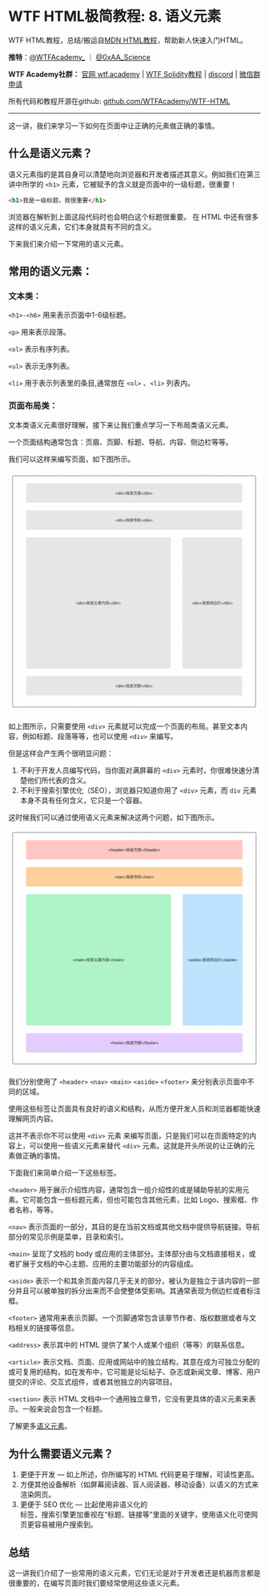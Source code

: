 # WTF HTML极简教程: 8. 语义元素

WTF HTML教程，总结/搬运自[MDN HTML教程]((https://developer.mozilla.org/zh-CN/docs/Learn/HTML))，帮助新人快速入门HTML。

**推特**：[@WTFAcademy_](https://twitter.com/WTFAcademy_)  ｜ [@0xAA_Science](https://twitter.com/0xAA_Science) 

**WTF Academy社群：** [官网 wtf.academy](https://wtf.academy) | [WTF Solidity教程](https://github.com/AmazingAng/WTFSolidity) | [discord](https://discord.wtf.academy) | [微信群申请](https://docs.google.com/forms/d/e/1FAIpQLSe4KGT8Sh6sJ7hedQRuIYirOoZK_85miz3dw7vA1-YjodgJ-A/viewform?usp=sf_link)

所有代码和教程开源在github: [github.com/WTFAcademy/WTF-HTML](https://github.com/WTFAcademy/WTF-HTML)

---

这一讲，我们来学习一下如何在页面中让正确的元素做正确的事情。

## 什么是语义元素？

语义元素指的是其自身可以清楚地向浏览器和开发者描述其意义。例如我们在第三讲中所学的 `<h1>` 元素，它被赋予的含义就是页面中的一级标题，很重要！

```html
<h1>我是一级标题，我很重要</h1>
```

浏览器在解析到上面这段代码时也会明白这个标题很重要。
在 HTML 中还有很多这样的语义元素，它们本身就具有不同的含义。

下来我们来介绍一下常用的语义元素。

## 常用的语义元素：

### 文本类：

`<h1>-<h6>` 用来表示页面中1-6级标题。

`<p>` 用来表示段落。

`<ol>` 表示有序列表。

`<ul>` 表示无序列表。

`<li>` 用于表示列表里的条目,通常放在 `<ol>` 、`<li>` 列表内。

### 页面布局类：

文本类语义元素很好理解，接下来让我们重点学习一下布局类语义元素。

一个页面结构通常包含：页眉、页脚、标题、导航、内容、侧边栏等等。

我们可以这样来编写页面，如下图所示。

![非语言化布局图](./img/8-1.png)

如上图所示，只需要使用 `<div>` 元素就可以完成一个页面的布局。甚至文本内容，例如标题、段落等等，也可以使用 `<div>` 来编写。

但是这样会产生两个很明显问题：
1. 不利于开发人员编写代码，当你面对满屏幕的 `<div>` 元素时，你很难快速分清楚他们所代表的含义。
2. 不利于搜索引擎优化（SEO），浏览器只知道你用了 `<div>` 元素，而 `div` 元素本身不具有任何含义，它只是一个容器。

这时候我们可以通过使用语义元素来解决这两个问题，如下图所示。

![语言化布局图](./img/8-2.png)

我们分别使用了 `<header>`  `<nav>`  `<main>`  `<aside>`  `<footer>` 来分别表示页面中不同的区域。

使用这些标签让页面具有良好的语义和结构，从而方便开发人员和浏览器都能快速理解网页内容。

这并不表示你不可以使用 `<div>` 元素 来编写页面，只是我们可以在页面特定的内容上，可以使用一些语义元素来替代 `<div>` 元素。这就是开头所说的让正确的元素做正确的事情。

下面我们来简单介绍一下这些标签。

`<header>` 用于展示介绍性内容，通常包含一组介绍性的或是辅助导航的实用元素。它可能包含一些标题元素，但也可能包含其他元素，比如 Logo、搜索框、作者名称，等等。

`<nav>` 表示页面的一部分，其目的是在当前文档或其他文档中提供导航链接。导航部分的常见示例是菜单，目录和索引。

`<main>` 呈现了文档的 body 或应用的主体部分。主体部分由与文档直接相关，或者扩展于文档的中心主题、应用的主要功能部分的内容组成。

`<aside>` 表示一个和其余页面内容几乎无关的部分，被认为是独立于该内容的一部分并且可以被单独的拆分出来而不会使整体受影响。其通常表现为侧边栏或者标注框。

`<footer>` 通常用来表示页脚。一个页脚通常包含该章节作者、版权数据或者与文档相关的链接等信息。

`<address>` 表示其中的 HTML 提供了某个人或某个组织（等等）的联系信息。

`<article>` 表示文档、页面、应用或网站中的独立结构，其意在成为可独立分配的或可复用的结构，如在发布中，它可能是论坛帖子、杂志或新闻文章、博客、用户提交的评论、交互式组件，或者其他独立的内容项目。​​

`<section>` 表示 HTML 文档中一个通用独立章节，它没有更具体的语义元素来表示。一般来说会包含一个标题。

了解更多[语义元素](https://developer.mozilla.org/zh-CN/docs/Web/HTML/Element)。



## 为什么需要语义元素？
1. 更便于开发 — 如上所述，你所编写的 HTML 代码更易于理解，可读性更高。
2. 方便其他设备解析（如屏幕阅读器、盲人阅读器、移动设备）以语义的方式来渲染网页。
3. 更便于 SEO 优化 — 比起使用非语义化的<div>标签，搜索引擎更加重视在“标题、链接等”里面的关键字，使用语义化可使网页更容易被用户搜索到。


## 总结

这一讲我们介绍了一些常用的语义元素，它们无论是对于开发者还是机器而言都是很重要的，在编写页面时我们要经常使用这些语义元素。
